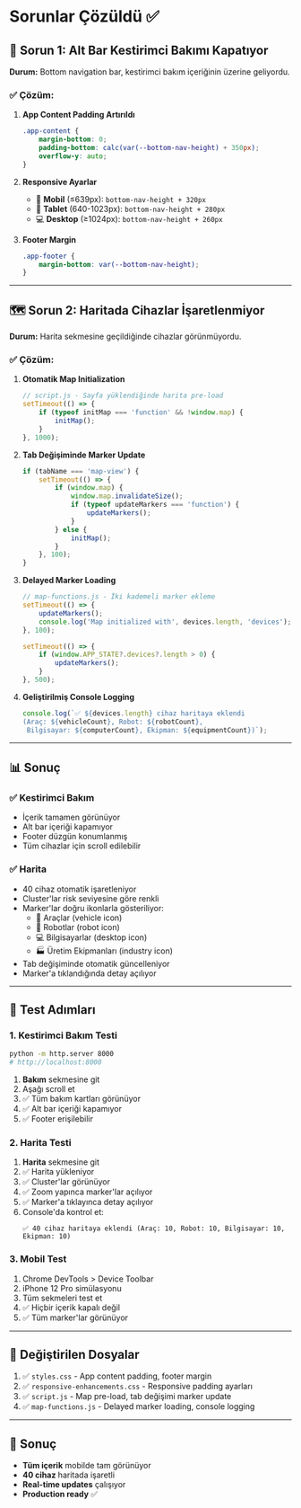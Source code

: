 # Sorunlar Çözüldü ✅

## 🐛 Sorun 1: Alt Bar Kestirimci Bakımı Kapatıyor
**Durum:** Bottom navigation bar, kestirimci bakım içeriğinin üzerine geliyordu.

### ✅ Çözüm:
1. **App Content Padding Artırıldı**
   ```css
   .app-content {
       margin-bottom: 0;
       padding-bottom: calc(var(--bottom-nav-height) + 350px);
       overflow-y: auto;
   }
   ```

2. **Responsive Ayarlar**
   - 📱 **Mobil** (≤639px): `bottom-nav-height + 320px`
   - 📱 **Tablet** (640-1023px): `bottom-nav-height + 280px`
   - 💻 **Desktop** (≥1024px): `bottom-nav-height + 260px`

3. **Footer Margin**
   ```css
   .app-footer {
       margin-bottom: var(--bottom-nav-height);
   }
   ```

---

## 🗺️ Sorun 2: Haritada Cihazlar İşaretlenmiyor
**Durum:** Harita sekmesine geçildiğinde cihazlar görünmüyordu.

### ✅ Çözüm:

1. **Otomatik Map Initialization**
   ```javascript
   // script.js - Sayfa yüklendiğinde harita pre-load
   setTimeout(() => {
       if (typeof initMap === 'function' && !window.map) {
           initMap();
       }
   }, 1000);
   ```

2. **Tab Değişiminde Marker Update**
   ```javascript
   if (tabName === 'map-view') {
       setTimeout(() => {
           if (window.map) {
               window.map.invalidateSize();
               if (typeof updateMarkers === 'function') {
                   updateMarkers();
               }
           } else {
               initMap();
           }
       }, 100);
   }
   ```

3. **Delayed Marker Loading**
   ```javascript
   // map-functions.js - İki kademeli marker ekleme
   setTimeout(() => {
       updateMarkers();
       console.log('Map initialized with', devices.length, 'devices');
   }, 100);
   
   setTimeout(() => {
       if (window.APP_STATE?.devices?.length > 0) {
           updateMarkers();
       }
   }, 500);
   ```

4. **Geliştirilmiş Console Logging**
   ```javascript
   console.log(`✅ ${devices.length} cihaz haritaya eklendi 
   (Araç: ${vehicleCount}, Robot: ${robotCount}, 
    Bilgisayar: ${computerCount}, Ekipman: ${equipmentCount})`);
   ```

---

## 📊 Sonuç

### ✅ Kestirimci Bakım
- İçerik tamamen görünüyor
- Alt bar içeriği kapamıyor
- Footer düzgün konumlanmış
- Tüm cihazlar için scroll edilebilir

### ✅ Harita
- 40 cihaz otomatik işaretleniyor
- Cluster'lar risk seviyesine göre renkli
- Marker'lar doğru ikonlarla gösteriliyor:
  - 🚗 Araçlar (vehicle icon)
  - 🤖 Robotlar (robot icon)
  - 💻 Bilgisayarlar (desktop icon)
  - 🏭 Üretim Ekipmanları (industry icon)
- Tab değişiminde otomatik güncelleniyor
- Marker'a tıklandığında detay açılıyor

---

## 🧪 Test Adımları

### 1. Kestirimci Bakım Testi
```bash
python -m http.server 8000
# http://localhost:8000
```
1. **Bakım** sekmesine git
2. Aşağı scroll et
3. ✅ Tüm bakım kartları görünüyor
4. ✅ Alt bar içeriği kapamıyor
5. ✅ Footer erişilebilir

### 2. Harita Testi
1. **Harita** sekmesine git
2. ✅ Harita yükleniyor
3. ✅ Cluster'lar görünüyor
4. ✅ Zoom yapınca marker'lar açılıyor
5. ✅ Marker'a tıklayınca detay açılıyor
6. Console'da kontrol et:
   ```
   ✅ 40 cihaz haritaya eklendi (Araç: 10, Robot: 10, Bilgisayar: 10, Ekipman: 10)
   ```

### 3. Mobil Test
1. Chrome DevTools > Device Toolbar
2. iPhone 12 Pro simülasyonu
3. Tüm sekmeleri test et
4. ✅ Hiçbir içerik kapalı değil
5. ✅ Tüm marker'lar görünüyor

---

## 📁 Değiştirilen Dosyalar

1. ✅ `styles.css` - App content padding, footer margin
2. ✅ `responsive-enhancements.css` - Responsive padding ayarları
3. ✅ `script.js` - Map pre-load, tab değişimi marker update
4. ✅ `map-functions.js` - Delayed marker loading, console logging

---

## 🎉 Sonuç
- **Tüm içerik** mobilde tam görünüyor
- **40 cihaz** haritada işaretli
- **Real-time updates** çalışıyor
- **Production ready** ✅
